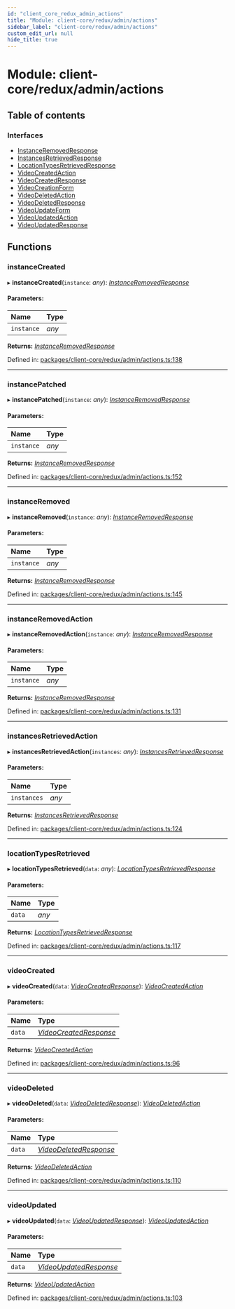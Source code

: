 ```yaml
---
id: "client_core_redux_admin_actions"
title: "Module: client-core/redux/admin/actions"
sidebar_label: "client-core/redux/admin/actions"
custom_edit_url: null
hide_title: true
---
```


# Module: client-core/redux/admin/actions

## Table of contents

### Interfaces

- [InstanceRemovedResponse](../interfaces/client_core_redux_admin_actions.instanceremovedresponse.md)
- [InstancesRetrievedResponse](../interfaces/client_core_redux_admin_actions.instancesretrievedresponse.md)
- [LocationTypesRetrievedResponse](../interfaces/client_core_redux_admin_actions.locationtypesretrievedresponse.md)
- [VideoCreatedAction](../interfaces/client_core_redux_admin_actions.videocreatedaction.md)
- [VideoCreatedResponse](../interfaces/client_core_redux_admin_actions.videocreatedresponse.md)
- [VideoCreationForm](../interfaces/client_core_redux_admin_actions.videocreationform.md)
- [VideoDeletedAction](../interfaces/client_core_redux_admin_actions.videodeletedaction.md)
- [VideoDeletedResponse](../interfaces/client_core_redux_admin_actions.videodeletedresponse.md)
- [VideoUpdateForm](../interfaces/client_core_redux_admin_actions.videoupdateform.md)
- [VideoUpdatedAction](../interfaces/client_core_redux_admin_actions.videoupdatedaction.md)
- [VideoUpdatedResponse](../interfaces/client_core_redux_admin_actions.videoupdatedresponse.md)

## Functions

### instanceCreated

▸ **instanceCreated**(`instance`: *any*): [*InstanceRemovedResponse*](../interfaces/client_core_redux_admin_actions.instanceremovedresponse.md)

#### Parameters:

Name | Type |
:------ | :------ |
`instance` | *any* |

**Returns:** [*InstanceRemovedResponse*](../interfaces/client_core_redux_admin_actions.instanceremovedresponse.md)

Defined in: [packages/client-core/redux/admin/actions.ts:138](https://github.com/xr3ngine/xr3ngine/blob/9d253dc38/packages/client-core/redux/admin/actions.ts#L138)

___

### instancePatched

▸ **instancePatched**(`instance`: *any*): [*InstanceRemovedResponse*](../interfaces/client_core_redux_admin_actions.instanceremovedresponse.md)

#### Parameters:

Name | Type |
:------ | :------ |
`instance` | *any* |

**Returns:** [*InstanceRemovedResponse*](../interfaces/client_core_redux_admin_actions.instanceremovedresponse.md)

Defined in: [packages/client-core/redux/admin/actions.ts:152](https://github.com/xr3ngine/xr3ngine/blob/9d253dc38/packages/client-core/redux/admin/actions.ts#L152)

___

### instanceRemoved

▸ **instanceRemoved**(`instance`: *any*): [*InstanceRemovedResponse*](../interfaces/client_core_redux_admin_actions.instanceremovedresponse.md)

#### Parameters:

Name | Type |
:------ | :------ |
`instance` | *any* |

**Returns:** [*InstanceRemovedResponse*](../interfaces/client_core_redux_admin_actions.instanceremovedresponse.md)

Defined in: [packages/client-core/redux/admin/actions.ts:145](https://github.com/xr3ngine/xr3ngine/blob/9d253dc38/packages/client-core/redux/admin/actions.ts#L145)

___

### instanceRemovedAction

▸ **instanceRemovedAction**(`instance`: *any*): [*InstanceRemovedResponse*](../interfaces/client_core_redux_admin_actions.instanceremovedresponse.md)

#### Parameters:

Name | Type |
:------ | :------ |
`instance` | *any* |

**Returns:** [*InstanceRemovedResponse*](../interfaces/client_core_redux_admin_actions.instanceremovedresponse.md)

Defined in: [packages/client-core/redux/admin/actions.ts:131](https://github.com/xr3ngine/xr3ngine/blob/9d253dc38/packages/client-core/redux/admin/actions.ts#L131)

___

### instancesRetrievedAction

▸ **instancesRetrievedAction**(`instances`: *any*): [*InstancesRetrievedResponse*](../interfaces/client_core_redux_admin_actions.instancesretrievedresponse.md)

#### Parameters:

Name | Type |
:------ | :------ |
`instances` | *any* |

**Returns:** [*InstancesRetrievedResponse*](../interfaces/client_core_redux_admin_actions.instancesretrievedresponse.md)

Defined in: [packages/client-core/redux/admin/actions.ts:124](https://github.com/xr3ngine/xr3ngine/blob/9d253dc38/packages/client-core/redux/admin/actions.ts#L124)

___

### locationTypesRetrieved

▸ **locationTypesRetrieved**(`data`: *any*): [*LocationTypesRetrievedResponse*](../interfaces/client_core_redux_admin_actions.locationtypesretrievedresponse.md)

#### Parameters:

Name | Type |
:------ | :------ |
`data` | *any* |

**Returns:** [*LocationTypesRetrievedResponse*](../interfaces/client_core_redux_admin_actions.locationtypesretrievedresponse.md)

Defined in: [packages/client-core/redux/admin/actions.ts:117](https://github.com/xr3ngine/xr3ngine/blob/9d253dc38/packages/client-core/redux/admin/actions.ts#L117)

___

### videoCreated

▸ **videoCreated**(`data`: [*VideoCreatedResponse*](../interfaces/client_core_redux_admin_actions.videocreatedresponse.md)): [*VideoCreatedAction*](../interfaces/client_core_redux_admin_actions.videocreatedaction.md)

#### Parameters:

Name | Type |
:------ | :------ |
`data` | [*VideoCreatedResponse*](../interfaces/client_core_redux_admin_actions.videocreatedresponse.md) |

**Returns:** [*VideoCreatedAction*](../interfaces/client_core_redux_admin_actions.videocreatedaction.md)

Defined in: [packages/client-core/redux/admin/actions.ts:96](https://github.com/xr3ngine/xr3ngine/blob/9d253dc38/packages/client-core/redux/admin/actions.ts#L96)

___

### videoDeleted

▸ **videoDeleted**(`data`: [*VideoDeletedResponse*](../interfaces/client_core_redux_admin_actions.videodeletedresponse.md)): [*VideoDeletedAction*](../interfaces/client_core_redux_admin_actions.videodeletedaction.md)

#### Parameters:

Name | Type |
:------ | :------ |
`data` | [*VideoDeletedResponse*](../interfaces/client_core_redux_admin_actions.videodeletedresponse.md) |

**Returns:** [*VideoDeletedAction*](../interfaces/client_core_redux_admin_actions.videodeletedaction.md)

Defined in: [packages/client-core/redux/admin/actions.ts:110](https://github.com/xr3ngine/xr3ngine/blob/9d253dc38/packages/client-core/redux/admin/actions.ts#L110)

___

### videoUpdated

▸ **videoUpdated**(`data`: [*VideoUpdatedResponse*](../interfaces/client_core_redux_admin_actions.videoupdatedresponse.md)): [*VideoUpdatedAction*](../interfaces/client_core_redux_admin_actions.videoupdatedaction.md)

#### Parameters:

Name | Type |
:------ | :------ |
`data` | [*VideoUpdatedResponse*](../interfaces/client_core_redux_admin_actions.videoupdatedresponse.md) |

**Returns:** [*VideoUpdatedAction*](../interfaces/client_core_redux_admin_actions.videoupdatedaction.md)

Defined in: [packages/client-core/redux/admin/actions.ts:103](https://github.com/xr3ngine/xr3ngine/blob/9d253dc38/packages/client-core/redux/admin/actions.ts#L103)
